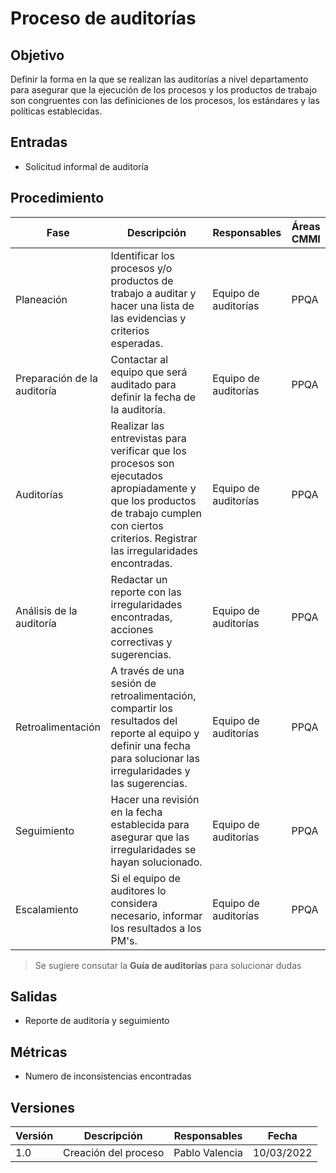 # Proceso de auditorías

## Objetivo

Definir la forma en la que se realizan las auditorías a nivel departamento para
asegurar que la ejecución de los procesos y los productos de trabajo son congruentes
con las definiciones de los procesos, los estándares y las políticas establecidas.

## Entradas

- Solicitud informal de auditoría

## Procedimiento

| Fase                        | Descripción                                                                                                                                                                                     | Responsables         | Áreas CMMI |
|-----------------------------|-------------------------------------------------------------------------------------------------------------------------------------------------------------------------------------------------|----------------------|------------|
| Planeación                  | Identificar los procesos y/o productos de trabajo a auditar y hacer una lista de las evidencias y criterios esperadas.                                                                          | Equipo de auditorías | PPQA       |
| Preparación de la auditoría | Contactar al equipo que será auditado para definir la fecha de la auditoría.                                                                                                                    | Equipo de auditorías | PPQA       |
| Auditorías                  | Realizar las entrevistas para verificar que los procesos son ejecutados apropiadamente y que los productos de trabajo cumplen con ciertos criterios. Registrar las irregularidades encontradas. | Equipo de auditorías | PPQA       |
| Análisis de la auditoría    | Redactar un reporte con las irregularidades encontradas, acciones correctivas y sugerencias.                                                                                                    | Equipo de auditorías | PPQA       |
| Retroalimentación           | A través de una sesión de retroalimentación, compartir los resultados del reporte al equipo y definir una fecha para solucionar las irregularidades y las sugerencias.                          | Equipo de auditorías | PPQA       |
| Seguimiento                 | Hacer una revisión en la fecha establecida para asegurar que las irregularidades se hayan solucionado.                                                                                          | Equipo de auditorías | PPQA       |
| Escalamiento                | Si el equipo de auditores lo considera necesario, informar los resultados a los PM's.                                                                                                           | Equipo de auditorías | PPQA       |

> Se sugiere consutar la **Guía de auditorías** para solucionar dudas

## Salidas

- Reporte de auditoría y seguimiento

## Métricas

- Numero de inconsistencias encontradas

## Versiones

| Versión | Descripción          | Responsables   | Fecha      |
| ------- | -------------------- | -------------- | ---------- |
| 1.0     | Creación del proceso | Pablo Valencia | 10/03/2022 |

